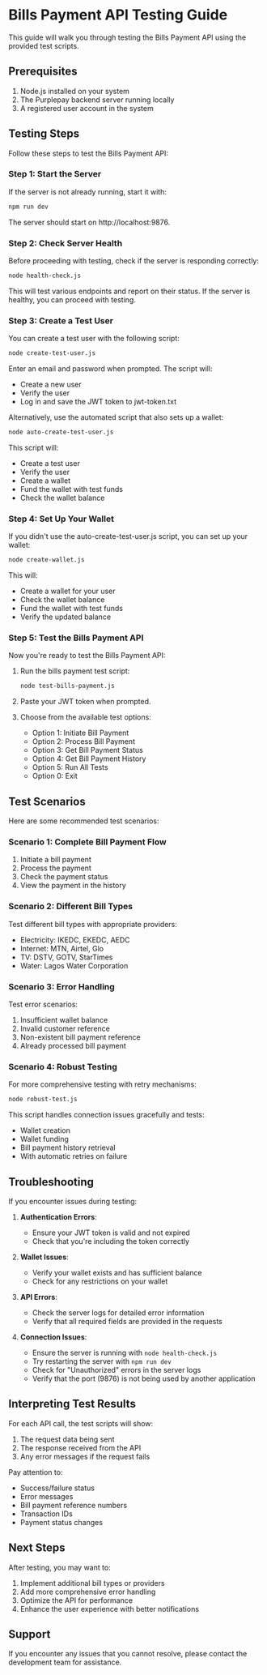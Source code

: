 # Bills Payment API Testing Guide

This guide will walk you through testing the Bills Payment API using the provided test scripts.

## Prerequisites

1. Node.js installed on your system
2. The Purplepay backend server running locally
3. A registered user account in the system

## Testing Steps

Follow these steps to test the Bills Payment API:

### Step 1: Start the Server

If the server is not already running, start it with:

```bash
npm run dev
```

The server should start on http://localhost:9876.

### Step 2: Check Server Health

Before proceeding with testing, check if the server is responding correctly:

```bash
node health-check.js
```

This will test various endpoints and report on their status. If the server is healthy, you can proceed with testing.

### Step 3: Create a Test User

You can create a test user with the following script:

```bash
node create-test-user.js
```

Enter an email and password when prompted. The script will:
- Create a new user
- Verify the user
- Log in and save the JWT token to jwt-token.txt

Alternatively, use the automated script that also sets up a wallet:

```bash
node auto-create-test-user.js
```

This script will:
- Create a test user
- Verify the user
- Create a wallet
- Fund the wallet with test funds
- Check the wallet balance

### Step 4: Set Up Your Wallet

If you didn't use the auto-create-test-user.js script, you can set up your wallet:

```bash
node create-wallet.js
```

This will:
- Create a wallet for your user
- Check the wallet balance
- Fund the wallet with test funds
- Verify the updated balance

### Step 5: Test the Bills Payment API

Now you're ready to test the Bills Payment API:

1. Run the bills payment test script:
   ```bash
   node test-bills-payment.js
   ```

2. Paste your JWT token when prompted.

3. Choose from the available test options:
   - Option 1: Initiate Bill Payment
   - Option 2: Process Bill Payment
   - Option 3: Get Bill Payment Status
   - Option 4: Get Bill Payment History
   - Option 5: Run All Tests
   - Option 0: Exit

## Test Scenarios

Here are some recommended test scenarios:

### Scenario 1: Complete Bill Payment Flow

1. Initiate a bill payment
2. Process the payment
3. Check the payment status
4. View the payment in the history

### Scenario 2: Different Bill Types

Test different bill types with appropriate providers:

- Electricity: IKEDC, EKEDC, AEDC
- Internet: MTN, Airtel, Glo
- TV: DSTV, GOTV, StarTimes
- Water: Lagos Water Corporation

### Scenario 3: Error Handling

Test error scenarios:

1. Insufficient wallet balance
2. Invalid customer reference
3. Non-existent bill payment reference
4. Already processed bill payment

### Scenario 4: Robust Testing

For more comprehensive testing with retry mechanisms:

```bash
node robust-test.js
```

This script handles connection issues gracefully and tests:
- Wallet creation
- Wallet funding
- Bill payment history retrieval
- With automatic retries on failure

## Troubleshooting

If you encounter issues during testing:

1. **Authentication Errors**:
   - Ensure your JWT token is valid and not expired
   - Check that you're including the token correctly

2. **Wallet Issues**:
   - Verify your wallet exists and has sufficient balance
   - Check for any restrictions on your wallet

3. **API Errors**:
   - Check the server logs for detailed error information
   - Verify that all required fields are provided in the requests

4. **Connection Issues**:
   - Ensure the server is running with `node health-check.js`
   - Try restarting the server with `npm run dev`
   - Check for "Unauthorized" errors in the server logs
   - Verify that the port (9876) is not being used by another application

## Interpreting Test Results

For each API call, the test scripts will show:

1. The request data being sent
2. The response received from the API
3. Any error messages if the request fails

Pay attention to:

- Success/failure status
- Error messages
- Bill payment reference numbers
- Transaction IDs
- Payment status changes

## Next Steps

After testing, you may want to:

1. Implement additional bill types or providers
2. Add more comprehensive error handling
3. Optimize the API for performance
4. Enhance the user experience with better notifications

## Support

If you encounter any issues that you cannot resolve, please contact the development team for assistance.
